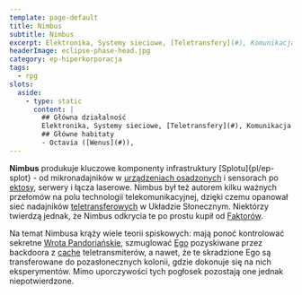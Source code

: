 ```yaml
---
template: page-default
title: Nimbus
subtitle: Nimbus
excerpt: Elektronika, Systemy sieciowe, [Teletransfery](#), Komunikacja
headerImage: eclipse-phase-head.jpg
category: ep-hiperkorporacja
tags:
  - rpg
slots:
  aside:
    - type: static
      content: |
        ## Główna działalność
        Elektronika, Systemy sieciowe, [Teletransfery](#), Komunikacja
        ## Główne habitaty
        - Octavia ([Wenus](#)), 
---
```

**Nimbus** produkuje kluczowe komponenty infrastruktury [Splotu]{pl/ep-splot} - od mikronadajników w [urządzeniach osadzonych](#) i sensorach po [ektosy](#), serwery i łącza laserowe. Nimbus był też autorem kilku ważnych przełomów na polu technologii telekomunikacyjnej, dzięki czemu opanował sieć nadajników [teletransferowych](#) w Układzie Słonecznym. Niektórzy twierdzą jednak, że Nimbus odkrycia te po prostu kupił od [Faktorów](#).

Na temat Nimbusa krąży wiele teorii spiskowych: mają ponoć kontrolować sekretne [Wrota Pandoriańskie](#), szmuglować [Ego](#) pozyskiwane przez backdoora z [cache](http://pl.wikipedia.org/wiki/Pami%C4%99%C4%87_podr%C4%99czna) teletransmiterów, a nawet, że te skradzione Ego są transferowane do pozasłonecznych kolonii, gdzie dokonuje się na nich eksperymentów. Mimo uporczywości tych pogłosek pozostają one jednak niepotwierdzone.
